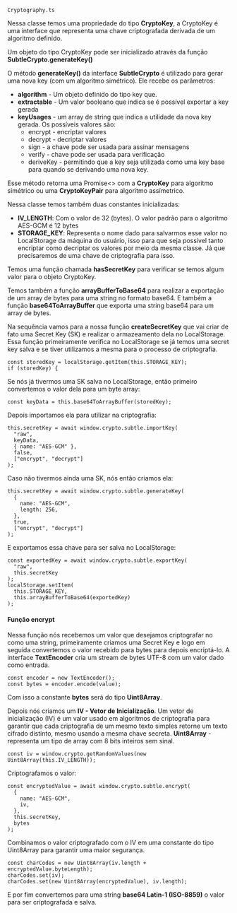 `Cryptography.ts`

Nessa classe temos uma propriedade do tipo **CryptoKey**, a CryptoKey é uma interface que representa uma chave criptografada derivada de um algoritmo definido.

Um objeto do tipo CryptoKey pode ser inicializado através da função **SubtleCrypto.generateKey()**

O método **generateKey()** da interface **SubtleCrypto** é utilizado para gerar uma nova key (com um algorítmo simétrico). Ele recebe os parâmetros:

- **algorithm** - Um objeto definido do tipo key que.
- **extractable** - Um valor booleano que indica se é possível exportar a key gerada
- **keyUsages** - um array de string que indica a utilidade da nova key gerada. Os possíveis valores são:
  - encrypt - encriptar valores
  - decrypt - decriptar valores
  - sign - a chave pode ser usada para assinar mensagens
  - verify - chave pode ser usada para verificação
  - deriveKey - permitindo que a key seja utilizada como uma key base para quando se derivando uma nova key.

Esse método retorna uma Promise<> com a **CryptoKey** para algoritmo simétrico ou uma **CryptoKeyPair** para algoritmo assímetrico.

Nessa classe temos também duas constantes inicializadas:

- **IV_LENGTH**: Com o valor de 32 (bytes). O valor padrão para o algoritmo AES-GCM é 12 bytes
- **STORAGE_KEY**: Representa o nome dado para salvarmos esse valor no LocalStorage da máquina do usuário, isso para que seja possível tanto encriptar como decriptar os valores por meio da mesma classe. Já que precisaremos de uma chave de criptografia para isso.

Temos uma função chamada **hasSecretKey** para verificar se temos algum valor para o objeto CryptoKey.

Temos também a função **arrayBufferToBase64** para realizar a exportação de um array de bytes para uma string no formato base64. E também a função **base64ToArrayBuffer** que exporta uma string base64 para um array de bytes.

Na sequência vamos para a nossa função **createSecretKey** que vai criar de fato uma Secret Key (SK) e realizar o armazeamento dela no LocalStorage. Essa função primeiramente verifica no LocalStorage se já temos uma secret key salva e se tiver utilizamos a mesma para o processo de criptografia.

```
const storedKey = localStorage.getItem(this.STORAGE_KEY);
if (storedKey) {
```

Se nós já tivermos uma SK salva no LocalStorage, então primeiro convertemos o valor dela para um byte array:

```
const keyData = this.base64ToArrayBuffer(storedKey);
```

Depois importamos ela para utilizar na criptografia:

```
this.secretKey = await window.crypto.subtle.importKey(
  "raw",
  keyData,
  { name: "AES-GCM" },
  false,
  ["encrypt", "decrypt"]
);
```

Caso não tivermos ainda uma SK, nós então criamos ela:

```
this.secretKey = await window.crypto.subtle.generateKey(
  {
    name: "AES-GCM",
    length: 256,
  },
  true,
  ["encrypt", "decrypt"]
);
```

E exportamos essa chave para ser salva no LocalStorage:

```
const exportedKey = await window.crypto.subtle.exportKey(
  "raw",
  this.secretKey
);
localStorage.setItem(
  this.STORAGE_KEY,
  this.arrayBufferToBase64(exportedKey)
);
```

#### Função encrypt

Nessa função nós recebemos um valor que desejamos criptografar no como uma string, primeiramente criamos uma Secret Key e logo em seguida convertemos o valor recebido para bytes para depois encriptá-lo. A interface **TextEncoder** cria um stream de bytes UTF-8 com um valor dado como entrada.

```
const encoder = new TextEncoder();
const bytes = encoder.encode(value);
```

Com isso a constante **bytes** será do tipo **Uint8Array<ArrayBufferLike>**.

Depois nós criamos um **IV - Vetor de Inicialização**. Um vetor de inicialização (IV) é um valor usado em algoritmos de criptografia para garantir que cada criptografia de um mesmo texto simples retorne um texto cifrado distinto, mesmo usando a mesma chave secreta. **Uint8Array** - representa um tipo de array com 8 bits inteiros sem sinal.

```
const iv = window.crypto.getRandomValues(new Uint8Array(this.IV_LENGTH));
```

Criptografamos o valor:

```
const encryptedValue = await window.crypto.subtle.encrypt(
  {
    name: "AES-GCM",
    iv,
  },
  this.secretKey,
  bytes
);
```

Combinamos o valor criptografado com o IV em uma constante do tipo Uint8Array para garantir uma maior segurança.

```
const charCodes = new Uint8Array(iv.length + encryptedValue.byteLength);
charCodes.set(iv);
charCodes.set(new Uint8Array(encryptedValue), iv.length);
```

E por fim convertemos para uma string **base64 Latin-1 (ISO-8859)** o valor para ser criptografada e salva.
